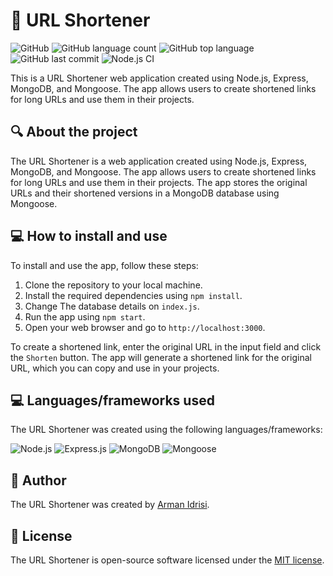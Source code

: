 # 🔗 URL Shortener

![GitHub](https://img.shields.io/github/license/Armanidrisi/UrlShortner)
![GitHub language count](https://img.shields.io/github/languages/count/Armanidrisi/UrlShortner)
![GitHub top language](https://img.shields.io/github/languages/top/Armanidrisi/UrlShortner)
![GitHub last commit](https://img.shields.io/github/last-commit/Armanidrisi/UrlShortner)
![Node.js CI](https://github.com/Armanidrisi/UrlShortner/workflows/Node.js%20CI/badge.svg)

This is a URL Shortener web application created using Node.js, Express, MongoDB, and Mongoose. The app allows users to create shortened links for long URLs and use them in their projects.

## 🔍 About the project

The URL Shortener is a web application created using Node.js, Express, MongoDB, and Mongoose. The app allows users to create shortened links for long URLs and use them in their projects. The app stores the original URLs and their shortened versions in a MongoDB database using Mongoose.

## 💻 How to install and use

To install and use the app, follow these steps:

1. Clone the repository to your local machine.
2. Install the required dependencies using `npm install`.
3. Change The database details on `index.js`.
4. Run the app using `npm start`.
5. Open your web browser and go to `http://localhost:3000`.

To create a shortened link, enter the original URL in the input field and click the `Shorten` button. The app will generate a shortened link for the original URL, which you can copy and use in your projects.

## 💻 Languages/frameworks used

The URL Shortener was created using the following languages/frameworks:

![Node.js](https://img.shields.io/badge/Node.js-14.x-blue)
![Express.js](https://img.shields.io/badge/Express.js-4.x-blue)
![MongoDB](https://img.shields.io/badge/MongoDB-4.x-blue)
![Mongoose](https://img.shields.io/badge/Mongoose-5.x-blue)

## 👤 Author

The URL Shortener was created by [Arman Idrisi](https://github.com/Armanidrisi).

## 📄 License

The URL Shortener is open-source software licensed under the [MIT license](https://opensource.org/licenses/MIT).